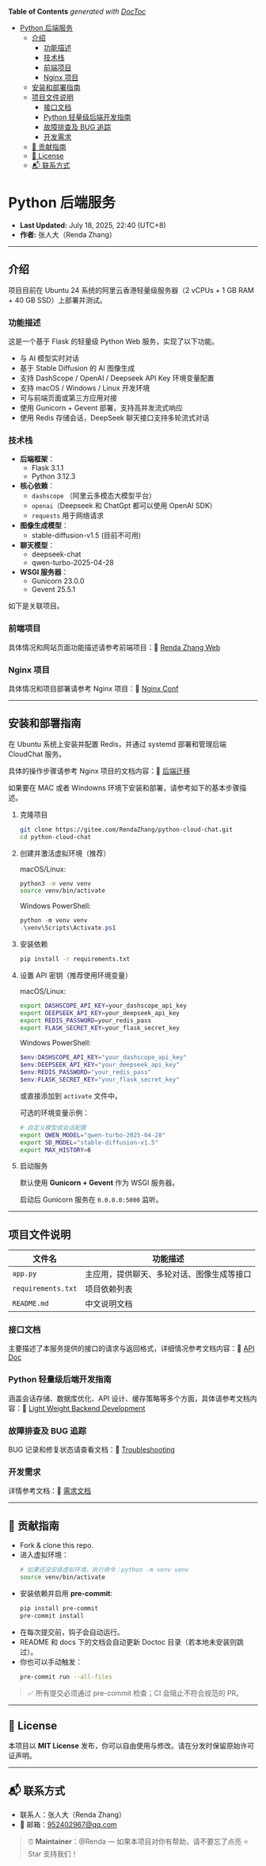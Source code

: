 <!-- START doctoc generated TOC please keep comment here to allow auto update -->
<!-- DON'T EDIT THIS SECTION, INSTEAD RE-RUN doctoc TO UPDATE -->
**Table of Contents**  *generated with [DocToc](https://github.com/thlorenz/doctoc)*

- [Python 后端服务](#python-%E5%90%8E%E7%AB%AF%E6%9C%8D%E5%8A%A1)
  - [介绍](#%E4%BB%8B%E7%BB%8D)
    - [功能描述](#%E5%8A%9F%E8%83%BD%E6%8F%8F%E8%BF%B0)
    - [技术栈](#%E6%8A%80%E6%9C%AF%E6%A0%88)
    - [前端项目](#%E5%89%8D%E7%AB%AF%E9%A1%B9%E7%9B%AE)
    - [Nginx 项目](#nginx-%E9%A1%B9%E7%9B%AE)
  - [安装和部署指南](#%E5%AE%89%E8%A3%85%E5%92%8C%E9%83%A8%E7%BD%B2%E6%8C%87%E5%8D%97)
  - [项目文件说明](#%E9%A1%B9%E7%9B%AE%E6%96%87%E4%BB%B6%E8%AF%B4%E6%98%8E)
    - [接口文档](#%E6%8E%A5%E5%8F%A3%E6%96%87%E6%A1%A3)
    - [Python 轻量级后端开发指南](#python-%E8%BD%BB%E9%87%8F%E7%BA%A7%E5%90%8E%E7%AB%AF%E5%BC%80%E5%8F%91%E6%8C%87%E5%8D%97)
    - [故障排查及 BUG 追踪](#%E6%95%85%E9%9A%9C%E6%8E%92%E6%9F%A5%E5%8F%8A-bug-%E8%BF%BD%E8%B8%AA)
    - [开发需求](#%E5%BC%80%E5%8F%91%E9%9C%80%E6%B1%82)
  - [🤝 贡献指南](#-%E8%B4%A1%E7%8C%AE%E6%8C%87%E5%8D%97)
  - [🔐 License](#-license)
  - [📬 联系方式](#-%E8%81%94%E7%B3%BB%E6%96%B9%E5%BC%8F)

<!-- END doctoc generated TOC please keep comment here to allow auto update -->

# Python 后端服务

* **Last Updated:** July 18, 2025, 22:40 (UTC+8)
* **作者:** 张人大（Renda Zhang）

---

## 介绍

项目目前在 Ubuntu 24 系统的阿里云香港轻量级服务器（2 vCPUs + 1 GB RAM + 40 GB SSD）上部署并测试。

### 功能描述

这是一个基于 Flask 的轻量级 Python Web 服务，实现了以下功能。

- 与 AI 模型实时对话
- 基于 Stable Diffusion 的 AI 图像生成
- 支持 DashScope / OpenAI / Deepseek API Key 环境变量配置
- 支持 macOS / Windows / Linux 开发环境
- 可与前端页面或第三方应用对接
- 使用 Gunicorn + Gevent 部署，支持高并发流式响应
- 使用 Redis 存储会话，DeepSeek 聊天接口支持多轮流式对话

### 技术栈

- **后端框架**：
  - Flask 3.1.1
  - Python 3.12.3
- **核心依赖**：
  - `dashscope` （阿里云多模态大模型平台）
  - `openai`（Deepseek 和 ChatGpt 都可以使用 OpenAI SDK）
  - `requests` 用于网络请求
- **图像生成模型**：
  - stable-diffusion-v1.5 (目前不可用)
- **聊天模型**：
  - deepseek-chat
  - qwen-turbo-2025-04-28
- **WSGI 服务器**：
  - Gunicorn 23.0.0
  - Gevent 25.5.1

如下是关联项目。

### 前端项目

具体情况和网站页面功能描述请参考前端项目：📁 [Renda Zhang Web](https://github.com/RendaZhang/rendazhang)

### Nginx 项目

具体情况和项目部署请参考 Nginx 项目：📁 [Nginx Conf](https://github.com/RendaZhang/nginx-conf)

---

## 安装和部署指南

在 Ubuntu 系统上安装并配置 Redis，并通过 systemd 部署和管理后端 CloudChat 服务。

具体的操作步骤请参考 Nginx 项目的文档内容：📄 [后端迁移](https://github.com/RendaZhang/nginx-conf/blob/master/docs/MIGRATION_GUIDE.md#%E5%90%8E%E7%AB%AF%E8%BF%81%E7%A7%BB)

如果要在 MAC 或者 Windowns 环境下安装和部署，请参考如下的基本步骤描述。

1. 克隆项目

    ```bash
    git clone https://gitee.com/RendaZhang/python-cloud-chat.git
    cd python-cloud-chat
    ```

2. 创建并激活虚拟环境（推荐）

    macOS/Linux:

    ```bash
    python3 -m venv venv
    source venv/bin/activate
    ```

    Windows PowerShell:

    ```powershell
    python -m venv venv
    .\venv\Scripts\Activate.ps1
    ```

3. 安装依赖

    ```bash
    pip install -r requirements.txt
    ```

4. 设置 API 密钥（推荐使用环境变量）

    macOS/Linux:

    ```bash
    export DASHSCOPE_API_KEY=your_dashscope_api_key
    export DEEPSEEK_API_KEY=your_deepseek_api_key
    export REDIS_PASSWORD=your_redis_pass
    export FLASK_SECRET_KEY=your_flask_secret_key
    ```

    Windows PowerShell:

    ```powershell
    $env:DASHSCOPE_API_KEY="your_dashscope_api_key"
    $env:DEEPSEEK_API_KEY="your_deepseek_api_key"
    $env:REDIS_PASSWORD="your_redis_pass"
    $env:FLASK_SECRET_KEY="your_flask_secret_key"
    ```

    或直接添加到 `activate` 文件中。

    可选的环境变量示例：

    ```bash
    # 自定义模型或会话配置
    export QWEN_MODEL="qwen-turbo-2025-04-28"
    export SD_MODEL="stable-diffusion-v1.5"
    export MAX_HISTORY=6
    ```

5. 启动服务

    默认使用 **Gunicorn + Gevent** 作为 WSGI 服务器。

    启动后 Gunicorn 服务在 `0.0.0.0:5000` 监听。

---

## 项目文件说明

| 文件名              | 功能描述                |
| ------------------ | ----------------------- |
| `app.py`           | 主应用，提供聊天、多轮对话、图像生成等接口 |
| `requirements.txt` | 项目依赖列表             |
| `README.md`        | 中文说明文档             |

### 接口文档

主要描述了本服务提供的接口的请求与返回格式，详细情况参考文档内容：📄 [API Doc](https://github.com/RendaZhang/python-cloud-chat/blob/master/docs/API.md#api-%E6%96%87%E6%A1%A3)

### Python 轻量级后端开发指南

涵盖会话存储、数据库优化、API 设计、缓存策略等多个方面，具体请参考文档内容：📄 [Light Weight Backend Development](https://github.com/RendaZhang/python-cloud-chat/blob/master/docs/LIGHTWEIGHT_BACKEND_DEVELOPMENT.md)


### 故障排查及 BUG 追踪

BUG 记录和修复状态请查看文档：📄 [Troubleshooting](https://github.com/RendaZhang/python-cloud-chat/blob/master/docs/TROUBLESHOOTING.md#%E5%90%8E%E7%AB%AF-bug-%E8%B7%9F%E8%B8%AA%E6%95%B0%E6%8D%AE%E5%BA%93)

### 开发需求

详情参考文档：📄 [需求文档](https://github.com/RendaZhang/python-cloud-chat/blob/master/docs/REQUIREMENTS.md#%E9%A1%B9%E7%9B%AE%E9%9C%80%E6%B1%82%E6%B8%85%E5%8D%95)

---

## 🤝 贡献指南

- Fork & clone this repo.
- 进入虚拟环境：
   ```bash
   # 如果还没安装虚拟环境，执行命令：python -m venv venv
   source venv/bin/activate
   ```
- 安装依赖并启用 **pre-commit**:
   ```bash
   pip install pre-commit
   pre-commit install
   ```
- 在每次提交前，钩子会自动运行。
- README 和 docs 下的文档会自动更新 Doctoc 目录（若本地未安装则跳过）。
- 你也可以手动触发：
  ```bash
  pre-commit run --all-files
  ```

> ✅ 所有提交必须通过 pre-commit 检查；CI 会阻止不符合规范的 PR。

---

## 🔐 License

本项目以 **MIT License** 发布，你可以自由使用与修改。请在分发时保留原始许可证声明。

---

## 📬 联系方式

* 联系人：张人大（Renda Zhang）
* 📧 邮箱：[952402967@qq.com](mailto:952402967@qq.com)

> ⏰ **Maintainer**：@Renda — 如果本项目对你有帮助，请不要忘了点亮 ⭐️ Star 支持我们！
